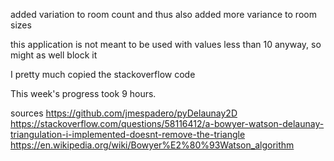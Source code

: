 
added variation to room count and thus also added more variance to room sizes

this application is not meant to be used with values less than 10 anyway, so might as well block it

I pretty much copied the stackoverflow code

This week's progress took 9 hours.

sources
https://github.com/jmespadero/pyDelaunay2D
https://stackoverflow.com/questions/58116412/a-bowyer-watson-delaunay-triangulation-i-implemented-doesnt-remove-the-triangle
https://en.wikipedia.org/wiki/Bowyer%E2%80%93Watson_algorithm

